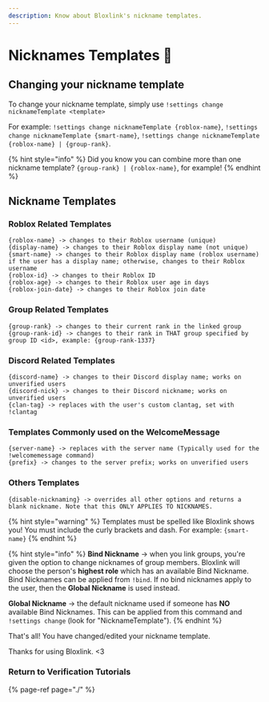 ```yaml
---
description: Know about Bloxlink's nickname templates.
---
```


# Nicknames Templates 🔬

## Changing your nickname template

To change your nickname template, simply use `!settings change nicknameTemplate <template>` 

For example: `!settings change nicknameTemplate {roblox-name}`, `!settings change nicknameTemplate {smart-name}`, `!settings change nicknameTemplate {roblox-name} | {group-rank}`.

{% hint style="info" %}
Did you know you can combine more than one nickname template? `{group-rank} | {roblox-name}`, for example!
{% endhint %}

## Nickname Templates

### Roblox Related Templates

```text
{roblox-name} -> changes to their Roblox username (unique)
{display-name} -> changes to their Roblox display name (not unique)
{smart-name} -> changes to their Roblox display name (roblox username) if the user has a display name; otherwise, changes to their Roblox username
{roblox-id} -> changes to their Roblox ID
{roblox-age} -> changes to their Roblox user age in days
{roblox-join-date} -> changes to their Roblox join date
```

### Group Related Templates

```text
{group-rank} -> changes to their current rank in the linked group
{group-rank-id} -> changes to their rank in THAT group specified by group ID <id>, example: {group-rank-1337} 
```

### Discord Related Templates

```text
{discord-name} -> changes to their Discord display name; works on unverified users
{discord-nick} -> changes to their Discord nickname; works on unverified users
{clan-tag} -> replaces with the user's custom clantag, set with !clantag 
```

### Templates Commonly used on the WelcomeMessage

```text
{server-name} -> replaces with the server name (Typically used for the !welcomemessage command)
{prefix} -> changes to the server prefix; works on unverified users
```

### Others Templates

```text
{disable-nicknaming} -> overrides all other options and returns a blank nickname. Note that this ONLY APPLIES TO NICKNAMES.
```

{% hint style="warning" %}
Templates must be spelled like Bloxlink shows you! You must include the curly brackets and dash. For example: `{smart-name}`
{% endhint %}

{% hint style="info" %}
**Bind Nickname** → when you link groups, you're given the option to change nicknames of group members. Bloxlink will choose the person's **highest role** which has an available Bind Nickname. Bind Nicknames can be applied from `!bind`. If no bind nicknames apply to the user, then the **Global Nickname** is used instead.   
  
**Global Nickname** → the default nickname used if someone has **NO** available Bind Nicknames. This can be applied from this command and `!settings change` \(look for "NicknameTemplate"\).
{% endhint %}

That's all! You have changed/edited your nickname template.

Thanks for using Bloxlink. &lt;3

### Return to Verification Tutorials

{% page-ref page="./" %}

